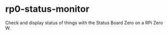 # rp0-status-monitor
Check and display status of things with the Status Board Zero on a RPi Zero W.
